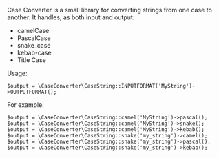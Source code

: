 Case Converter is a small library for converting strings from one case to
another. It handles, as both input and output:

- camelCase
- PascalCase
- snake_case
- kebab-case
- Title Case

Usage:

```
$output = \CaseConverter\CaseString::INPUTFORMAT('MyString')->OUTPUTFORMAT();
```

For example:

```
$output = \CaseConverter\CaseString::camel('MyString')->pascal();
$output = \CaseConverter\CaseString::camel('MyString')->snake();
$output = \CaseConverter\CaseString::camel('MyString')->kebab();
$output = \CaseConverter\CaseString::snake('my_string')->camel();
$output = \CaseConverter\CaseString::snake('my_string')->pascal();
$output = \CaseConverter\CaseString::snake('my_string')->kebab();

```
